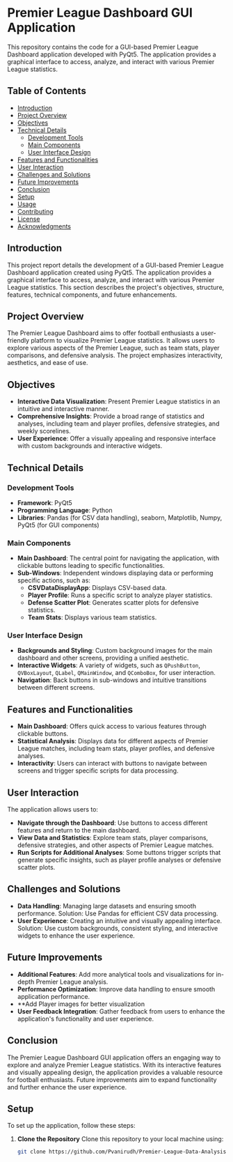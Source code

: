 # Premier League Dashboard GUI Application
This repository contains the code for a GUI-based Premier League Dashboard application developed with PyQt5. The application provides a graphical interface to access, analyze, and interact with various Premier League statistics.
## Table of Contents
- [Introduction](#introduction)
- [Project Overview](#project-overview)
- [Objectives](#objectives)
- [Technical Details](#technical-details)
  - [Development Tools](#development-tools)
  - [Main Components](#main-components)
  - [User Interface Design](#user-interface-design)
- [Features and Functionalities](#features-and-functionalities)
- [User Interaction](#user-interaction)
- [Challenges and Solutions](#challenges-and-solutions)
- [Future Improvements](#future-improvements)
- [Conclusion](#conclusion)
- [Setup](#setup)
- [Usage](#usage)
- [Contributing](#contributing)
- [License](#license)
- [Acknowledgments](#acknowledgments)
## Introduction
This project report details the development of a GUI-based Premier League Dashboard application created using PyQt5. The application provides a graphical interface to access, analyze, and interact with various Premier League statistics. This section describes the project's objectives, structure, features, technical components, and future enhancements.
## Project Overview
The Premier League Dashboard aims to offer football enthusiasts a user-friendly platform to visualize Premier League statistics. It allows users to explore various aspects of the Premier League, such as team stats, player comparisons, and defensive analysis. The project emphasizes interactivity, aesthetics, and ease of use.
## Objectives
- **Interactive Data Visualization**: Present Premier League statistics in an intuitive and interactive manner.
- **Comprehensive Insights**: Provide a broad range of statistics and analyses, including team and player profiles, defensive strategies, and weekly scorelines.
- **User Experience**: Offer a visually appealing and responsive interface with custom backgrounds and interactive widgets.
## Technical Details
### Development Tools
- **Framework**: PyQt5
- **Programming Language**: Python
- **Libraries**: Pandas (for CSV data handling), seaborn, Matplotlib, Numpy, PyQt5 (for GUI components)
### Main Components
- **Main Dashboard**: The central point for navigating the application, with clickable buttons leading to specific functionalities.
- **Sub-Windows**: Independent windows displaying data or performing specific actions, such as:
  - **CSVDataDisplayApp**: Displays CSV-based data.
  - **Player Profile**: Runs a specific script to analyze player statistics.
  - **Defense Scatter Plot**: Generates scatter plots for defensive statistics.
  - **Team Stats**: Displays various team statistics.
### User Interface Design
- **Backgrounds and Styling**: Custom background images for the main dashboard and other screens, providing a unified aesthetic.
- **Interactive Widgets**: A variety of widgets, such as `QPushButton`, `QVBoxLayout`, `QLabel`, `QMainWindow`, and `QComboBox`, for user interaction.
- **Navigation**: Back buttons in sub-windows and intuitive transitions between different screens.
## Features and Functionalities
- **Main Dashboard**: Offers quick access to various features through clickable buttons.
- **Statistical Analysis**: Displays data for different aspects of Premier League matches, including team stats, player profiles, and defensive analyses.
- **Interactivity**: Users can interact with buttons to navigate between screens and trigger specific scripts for data processing.
## User Interaction
The application allows users to:
- **Navigate through the Dashboard**: Use buttons to access different features and return to the main dashboard.
- **View Data and Statistics**: Explore team stats, player comparisons, defensive strategies, and other aspects of Premier League matches.
- **Run Scripts for Additional Analyses**: Some buttons trigger scripts that generate specific insights, such as player profile analyses or defensive scatter plots.
## Challenges and Solutions
- **Data Handling**: Managing large datasets and ensuring smooth performance. Solution: Use Pandas for efficient CSV data processing.
- **User Experience**: Creating an intuitive and visually appealing interface. Solution: Use custom backgrounds, consistent styling, and interactive widgets to enhance the user experience.
## Future Improvements
- **Additional Features**: Add more analytical tools and visualizations for in-depth Premier League analysis.
- **Performance Optimization**: Improve data handling to ensure smooth application performance.
- **Add Player images for better visualization
- **User Feedback Integration**: Gather feedback from users to enhance the application's functionality and user experience.
## Conclusion
The Premier League Dashboard GUI application offers an engaging way to explore and analyze Premier League statistics. With its interactive features and visually appealing design, the application provides a valuable resource for football enthusiasts. Future improvements aim to expand functionality and further enhance the user experience.
## Setup
To set up the application, follow these steps:
1. **Clone the Repository**
   Clone this repository to your local machine using:
   ```bash
   git clone https://github.com/Pvanirudh/Premier-League-Data-Analysis
